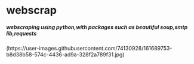 # webscrap
<h5>webscraping using python,with packages such as beautiful soup,smtp lib,requests</h5>
(https://user-images.githubusercontent.com/74130928/161689753-b8d38b58-574c-4436-ad9a-328f2a789f31.jpg)

